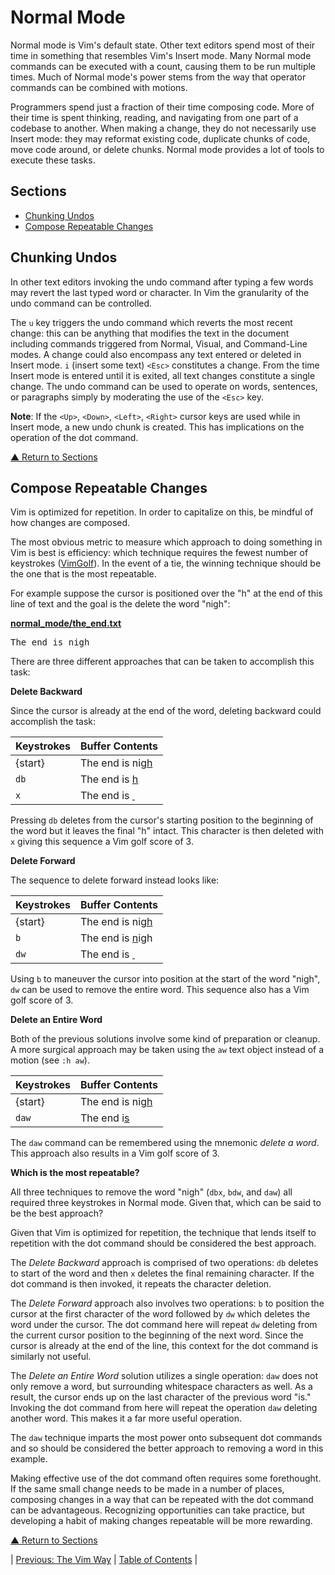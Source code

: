# Normal Mode
Normal mode is Vim's default state. Other text editors spend most of their time in something that resembles Vim's Insert mode. Many Normal mode commands can be executed with a count, causing them to be run multiple times. Much of Normal mode's power stems from the way that operator commands can be combined with motions.

Programmers spend just a fraction of their time composing code. More of their time is spent thinking, reading, and navigating from one part of a codebase to another. When making a change, they do not necessarily use Insert mode: they may reformat existing code, duplicate chunks of code, move code around, or delete chunks. Normal mode provides a lot of tools to execute these tasks.

## Sections
* [Chunking Undos](#chunking-undos)
* [Compose Repeatable Changes](#compose-repeatable-changes)


## Chunking Undos
In other text editors invoking the undo command after typing a few words may revert the last typed word or character. In Vim the granularity of the undo command can be controlled.

The `u` key triggers the undo command which reverts the most recent change: this can be anything that modifies the text in the document including commands triggered from Normal, Visual, and Command-Line modes. A change could also encompass any text entered or deleted in Insert mode. `i` (insert some text) `<Esc>` constitutes a change. From the time Insert mode is entered until it is exited, all text changes constitute a single change. The undo command can be used to operate on words, sentences, or paragraphs simply by moderating the use of the `<Esc>` key.

**Note**: If the `<Up>`, `<Down>`, `<Left>`, `<Right>` cursor keys are used while in Insert mode, a new undo chunk is created. This has implications on the operation of the dot command.

[▲ Return to Sections](#sections)

## Compose Repeatable Changes
Vim is optimized for repetition. In order to capitalize on this, be mindful of how changes are composed.

The most obvious metric to measure which approach to doing something in Vim is best is efficiency: which technique requires the fewest number of keystrokes ([VimGolf](https://www.vimgolf.com/)). In the event of a tie, the winning technique should be the one that is the most repeatable.

For example suppose the cursor is positioned over the "h" at the end of this line of text and the goal is the delete the word "nigh":

**[normal_mode/the_end.txt](../code/normal_mode/the_end.txt)**
<pre lang="text">
The end is nigh
</pre>

There are three different approaches that can be taken to accomplish this task:

**Delete Backward**

Since the cursor is already at the end of the word, deleting backward could accomplish the task:

| Keystrokes | Buffer Contents             |
| ---------- | --------------------------- |
| {start}    | The end is nig<ins>h</ins>  |
| `db`       | The end is <ins>h</ins>     |
| `x`        | The end is <ins>&nbsp;</ins> |

Pressing `db` deletes from the cursor's starting position to the beginning of the word but it leaves the final "h" intact. This character is then deleted with `x` giving this sequence a Vim golf score of 3.

**Delete Forward**

The sequence to delete forward instead looks like:

| Keystrokes | Buffer Contents             |
| ---------- | --------------------------- |
| {start}    | The end is nig<ins>h</ins>  |
| `b`        | The end is <ins>n</ins>igh  |
| `dw`       | The end is <ins>&nbsp;</ins> |

Using `b` to maneuver the cursor into position at the start of the word "nigh", `dw` can be used to remove the entire word. This sequence also has a Vim golf score of 3.

**Delete an Entire Word**

Both of the previous solutions involve some kind of preparation or cleanup. A more surgical approach may be taken using the `aw` text object instead of a motion (see `:h aw`).

| Keystrokes | Buffer Contents            |
| ---------- | -------------------------- |
| {start}    | The end is nig<ins>h</ins> |
| `daw`      | The end i<ins>s</ins>      |

The `daw` command can be remembered using the mnemonic _delete a word_. This approach also results in a Vim golf score of 3.

**Which is the most repeatable?**

All three techniques to remove the word "nigh" (`dbx`, `bdw`, and `daw`) all required three keystrokes in Normal mode. Given that, which can be said to be the best approach?

Given that Vim is optimized for repetition, the technique that lends itself to repetition with the dot command should be considered the best approach.

The _Delete Backward_ approach is comprised of two operations: `db` deletes to start of the word and then `x` deletes the final remaining character. If the dot command is then invoked, it repeats the character deletion.

The _Delete Forward_ approach also involves two operations: `b` to position the cursor at the first character of the word followed by `dw` which deletes the word under the cursor. The dot command here will repeat `dw` deleting from the current cursor position to the beginning of the next word. Since the cursor is already at the end of the line, this context for the dot command is similarly not useful.

The _Delete an Entire Word_ solution utilizes a single operation: `daw` does not only remove a word, but surrounding whitespace characters as well. As a result, the cursor ends up on the last character of the previous word "is." Invoking the dot command from here will repeat the operation `daw` deleting another word. This makes it a far more useful operation.

The `daw` technique imparts the most power onto subsequent dot commands and so should be considered the better approach to removing a word in this example.

Making effective use of the dot command often requires some forethought. If the same small change needs to be made in a number of places, composing changes in a way that can be repeated with the dot command can be advantageous. Recognizing opportunities can take practice, but developing a habit of making changes repeatable will be more rewarding.

[▲ Return to Sections](#sections)


| [Previous: The Vim Way](../01/README.md) | [Table of Contents](../README.md#table-of-contents) |
